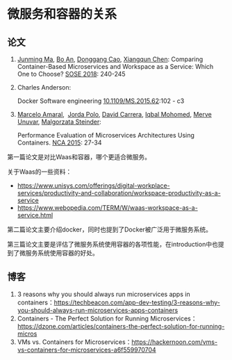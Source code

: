 # 微服务和容器的关系

## 论文

1. [Junming Ma](https://dblp.uni-trier.de/pers/hd/m/Ma:Junming), [Bo An](https://dblp.uni-trier.de/pers/hd/a/An:Bo), [Donggang Cao](https://dblp.uni-trier.de/pers/hd/c/Cao:Donggang), [Xiangqun Chen](https://dblp.uni-trier.de/pers/hd/c/Chen:Xiangqun):
   Comparing Container-Based Microservices and Workspace as a Service: Which One to Choose? [SOSE 2018](https://dblp.uni-trier.de/db/conf/sose/sose2018.html#MaACC18): 240-245

2. Charles Anderson: 

   Docker Software engineering [10.1109/MS.2015.62](https://doi.org/10.1109/MS.2015.62):102 - c3

3. [Marcelo Amaral](https://dblp.uni-trier.de/pers/hd/a/Amaral:Marcelo),  [Jorda Polo](https://dblp.uni-trier.de/pers/hd/p/Polo:Jorda), [David Carrera](https://dblp.uni-trier.de/pers/hd/c/Carrera:David), [Iqbal Mohomed](https://dblp.uni-trier.de/pers/hd/m/Mohomed:Iqbal), [Merve Unuvar](https://dblp.uni-trier.de/pers/hd/u/Unuvar:Merve), [Malgorzata Steinder](https://dblp.uni-trier.de/pers/hd/s/Steinder:Malgorzata):

   Performance Evaluation of Microservices Architectures Using Containers. [NCA 2015](https://dblp.uni-trier.de/db/conf/nca/nca2015.html#AmaralPCMUS15): 27-34

 

第一篇论文是对比Waas和容器，哪个更适合微服务。

关于Waas的一些资料：

- https://www.unisys.com/offerings/digital-workplace-services/productivity-and-collaboration/workspace-productivity-as-a-service
- https://www.webopedia.com/TERM/W/waas-workspace-as-a-service.html



第二篇论文主要介绍docker，同时也提到了Docker被广泛用于微服务系统。



第三篇论文主要是评估了微服务系统使用容器的各项性能，在introduction中也提到了微服务系统使用容器的好处。



## 博客

1. 3 reasons why you should always run microservices apps in containers：https://techbeacon.com/app-dev-testing/3-reasons-why-you-should-always-run-microservices-apps-containers
2.  Containers - The Perfect Solution for Running Microservices：https://dzone.com/articles/containers-the-perfect-solution-for-running-micros
3. VMs vs. Containers for Microservices：https://hackernoon.com/vms-vs-containers-for-microservices-a6f559970704